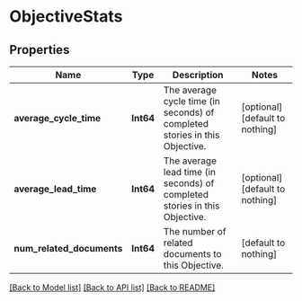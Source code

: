 # ObjectiveStats


## Properties
Name | Type | Description | Notes
------------ | ------------- | ------------- | -------------
**average_cycle_time** | **Int64** | The average cycle time (in seconds) of completed stories in this Objective. | [optional] [default to nothing]
**average_lead_time** | **Int64** | The average lead time (in seconds) of completed stories in this Objective. | [optional] [default to nothing]
**num_related_documents** | **Int64** | The number of related documents to this Objective. | [default to nothing]


[[Back to Model list]](../README.md#models) [[Back to API list]](../README.md#api-endpoints) [[Back to README]](../README.md)


